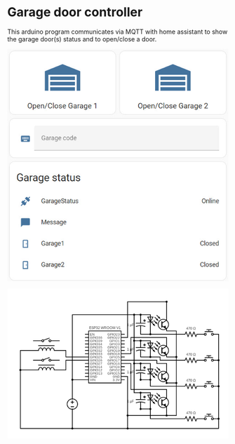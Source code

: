 # Garage door controller

This arduino program communicates via MQTT with home assistant to show the garage door(s) status and to open/close a door.

![alt text](HA.jpg)

![alt text](circuit.png)
